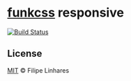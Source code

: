 # [funkcss](https://github.com/filipelinhares/funkcss) responsive

[![Build Status](https://travis-ci.org/filipelinhares/funkcss-responsive.svg?branch=master)](https://travis-ci.org/filipelinhares/funkcss-responsive)

## License
[MIT](LICENSE.md) © Filipe Linhares
